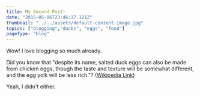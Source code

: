 ```yaml
---
title: My Second Post!
date: "2015-05-06T23:46:37.121Z"
thumbnail: "../../assets/default-content-image.jpg"
topics: ["blogging","ducks", "eggs", "food"]
pageType: "blog"
---
```


Wow! I love blogging so much already.

Did you know that "despite its name, salted duck eggs can also be made from
chicken eggs, though the taste and texture will be somewhat different, and the
egg yolk will be less rich."?
([Wikipedia Link](https://en.wikipedia.org/wiki/Salted_duck_egg))

Yeah, I didn't either.
